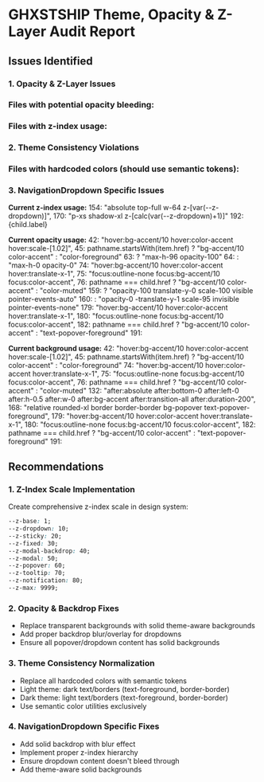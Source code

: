# GHXSTSHIP Theme, Opacity & Z-Layer Audit Report

## Issues Identified

### 1. Opacity & Z-Layer Issues
### Files with potential opacity bleeding:
### Files with z-index usage:
### 2. Theme Consistency Violations
### Files with hardcoded colors (should use semantic tokens):
### 3. NavigationDropdown Specific Issues
**Current z-index usage:**
154:          "absolute top-full w-64 z-[var(--z-dropdown)]",
170:            "p-xs shadow-xl z-[calc(var(--z-dropdown)+1)]"
192:              <span className="relative z-10">{child.label}</span>

**Current opacity usage:**
42:            "hover:bg-accent/10 hover:color-accent hover:scale-[1.02]",
45:            pathname.startsWith(item.href) ? "bg-accent/10 color-accent" : "color-foreground"
63:              ? "max-h-96 opacity-100" 
64:              : "max-h-0 opacity-0"
74:                  "hover:bg-accent/10 hover:color-accent hover:translate-x-1",
75:                  "focus:outline-none focus:bg-accent/10 focus:color-accent",
76:                  pathname === child.href ? "bg-accent/10 color-accent" : "color-muted"
159:            ? "opacity-100 translate-y-0 scale-100 visible pointer-events-auto"
160:            : "opacity-0 -translate-y-1 scale-95 invisible pointer-events-none"
179:                "hover:bg-accent/10 hover:color-accent hover:translate-x-1",
180:                "focus:outline-none focus:bg-accent/10 focus:color-accent",
182:                pathname === child.href ? "bg-accent/10 color-accent" : "text-popover-foreground"
191:              <div className="absolute inset-0 bg-gradient-to-r from-primary/5 to-transparent opacity-0 group-hover:opacity-100 transition-opacity duration-200" />

**Current background usage:**
42:            "hover:bg-accent/10 hover:color-accent hover:scale-[1.02]",
45:            pathname.startsWith(item.href) ? "bg-accent/10 color-accent" : "color-foreground"
74:                  "hover:bg-accent/10 hover:color-accent hover:translate-x-1",
75:                  "focus:outline-none focus:bg-accent/10 focus:color-accent",
76:                  pathname === child.href ? "bg-accent/10 color-accent" : "color-muted"
132:          "after:absolute after:bottom-0 after:left-0 after:h-0.5 after:w-0 after:bg-accent after:transition-all after:duration-200",
168:            "relative rounded-xl border border-border bg-popover text-popover-foreground",
179:                "hover:bg-accent/10 hover:color-accent hover:translate-x-1",
180:                "focus:outline-none focus:bg-accent/10 focus:color-accent",
182:                pathname === child.href ? "bg-accent/10 color-accent" : "text-popover-foreground"
191:              <div className="absolute inset-0 bg-gradient-to-r from-primary/5 to-transparent opacity-0 group-hover:opacity-100 transition-opacity duration-200" />


## Recommendations

### 1. Z-Index Scale Implementation
Create comprehensive z-index scale in design system:
```css
--z-base: 1;
--z-dropdown: 10;
--z-sticky: 20;
--z-fixed: 30;
--z-modal-backdrop: 40;
--z-modal: 50;
--z-popover: 60;
--z-tooltip: 70;
--z-notification: 80;
--z-max: 9999;
```

### 2. Opacity & Backdrop Fixes
- Replace transparent backgrounds with solid theme-aware backgrounds
- Add proper backdrop blur/overlay for dropdowns
- Ensure all popover/dropdown content has solid backgrounds

### 3. Theme Consistency Normalization
- Replace all hardcoded colors with semantic tokens
- Light theme: dark text/borders (text-foreground, border-border)
- Dark theme: light text/borders (text-foreground, border-border)
- Use semantic color utilities exclusively

### 4. NavigationDropdown Specific Fixes
- Add solid backdrop with blur effect
- Implement proper z-index hierarchy
- Ensure dropdown content doesn't bleed through
- Add theme-aware solid backgrounds


